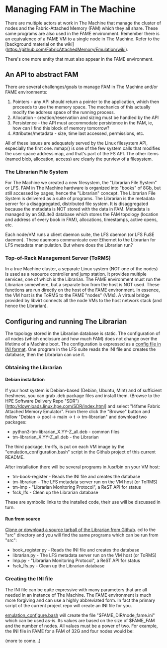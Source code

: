 # Managing FAM in The Machine

There are multiple actors at work in The Machine that manage the cluster of
nodes and the Fabric-Attached Memory (FAM) which they all share.  These same
programs are also used in the FAME environment.  Remember there is an
equivalence of a FAME VM to a single node in The Machine.  Refer to the
[background material on the wiki]
(https://github.com/FabricAttachedMemory/Emulation/wiki).

There's one more entity that must also appear in the FAME environment.

## An API to abstract FAM

There are several challenges/goals to manage FAM in The Machine and/or FAME environments:
1. Pointers - any API should return a pointer to the application, which then
proceeds to use the memory space.  The mechanics of this actually modify the
address space of the running process.
1. Allocation - creation/reservation and sizing must be handled by the API
1. Persistence - the API must accommodate persistence in the FAM, ie, how can I find this block of memory tomorrow?
1. Attributes/metadata - size, time last accessed, permissions, etc.

All of these issues are adequately served by the Linux filesystem API,
especially the first one.  mmap() is one of the few system calls that modifies
the user space address map, and that's part of the FS API.  The other items
(named blob, allocation, access) are clearly the purview of a filesystem.

### The Librarian File System

For The Machine we created a new filesystem, the "Librarian File System" or
LFS.   FAM in The Machine hardware is organized into "books" of 8Gb, but 
still accessed by pages; hence the "Librarian" concept.   The Librarian 
File System is delivered as a suite of programs.  The Librarian is
the metadata server for a disaggregated, distributed file system.  It is 
disaggregated because the metadata is NOT stored with the data in FAM.
Metadata is managed by an SQLite3 database which stores the FAM topology
(location and address of every book in FAM), allocations, timestamps,
active opens, etc.

Each node/VM runs a client daemon suite, the LFS daemon (or LFS FuSE daemon).
These daemons communicate over Ethernet to the Librarian for LFS metadata
manipulation.  But where does the Librarian run?

### Top-of-Rack Management Server (ToRMS)

In a true Machine cluster, a separate Linux system (NOT one of the nodes)
is used as a resource controller and jump station.
It provides multiple services, one of which is the Librarian.
The FAME environment must run the Librarian somewhere, but a separate
box from the host is NOT used.  These functions are run
directly on the host of the FAME environment.  In essence, the VM host
is the ToRMS to the FAME "nodes" (VMs).  A virtual bridge provided by
libvirt connects all the node VMs to the host network stack (and hence the
Librarian).

## Configuring and running The Librarian

The topology stored in the Librarian database is static.  The configuration
of all nodes (which enclosure and how much FAM) does not change over the
lifetime of a Machine boot.  The configuration is expressed as a [config
file in INI format](https://en.wikipedia.org/wiki/INI_file).  One program
in the LFS suite reads the INI file and creates the database, then the
Librarian can use it.

### Obtaining the Librarian

#### Debian installation

If your host system is Debian-based (Debian, Ubuntu, Mint) and of sufficient
freshness, you can grab .deb package files and install them.
(Browse to the HPE Software Delivery Repo "SDR")
[http://downloads.linux.hpe.com/SDR/index.html]
and select "l4fame Fabric Attached Memory Emulator".  From there click
the "Browse" button and follow "Debian -> pool -> main -> t -> tm-librarian"
and download two packages:

* python3-tm-librarian_X.YY-Z_all.deb - common files
* tm-librarian_X.YY-Z_all.deb - the Librarian

The third package, tm-lfs, is put on each VM image by the "emulation_configuration.bash" script in the Github project of this current README.

After installation there will be several programs in /usr/bin on your VM host:

* tm-book-register - Reads the INI file and creates the database
* tm-librarian - The LFS metadata server run on the VM host (or ToRMS)
* tm-lmp - "Librarian Monitoring Protocol", a ReST API for status
* fsck_lfs - Clean up the Librarian database

These are symbolic links to the installed code, their use will be discussed
in turn.

#### Run from source

[Clone or download a source tarball of the Librarian from Github](https://github.com/FabricAttachedMemory/tm-librarian.git).  cd to the "src"
directory and you will find the same programs which can be run from "src":

* book_register.py - Reads the INI file and creates the database
* librarian.py - The LFS metadata server run on the VM host (or ToRMS)
* lmp.py - "Librarian Monitoring Protocol", a ReST API for status
* fsck_lfs.py - Clean up the Librarian database

### Creating the INI file

The INI file can be quite expressive with many parameters that are all
needed in an instance of The Machine.  The FAME environment is much more 
forgiving and can use a highly abbreviated form.  In fact
the primary script of the current project repo will create an INI file for you.

[emulation_configure.bash](https://github.com/FabricAttachedMemory/Emulation/blob/master/emulation_configure.bash)
will create the file "$FAME_DIR/node_fame.ini" which can be used as-is.  Its
values are based on the size of $FAME_FAM and the number of nodes.  All
values must be a power of two.  For example, the INI file in FAME for a
FAM of 32G and four nodes would be:

(more to come...)
